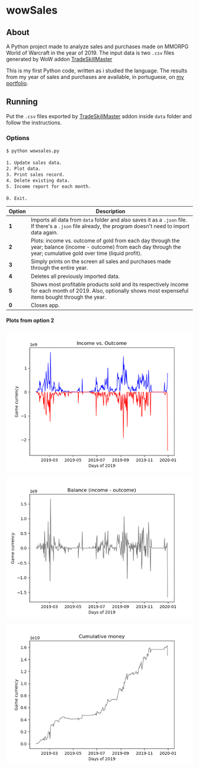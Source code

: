 # wowSales

## About
A Python project made to analyze sales and purchases made on MMORPG World of Warcraft in the year of 2019. The input data is two `.csv` files generated by WoW addon [TradeSkillMaster](https://www.tradeskillmaster.com/)

This is my first Python code, written as i studied the language. The results from my year of sales and purchases are available, in portuguese, on [my portfolio](https://hugobrancowb.github.io/).

## Running
Put the `.csv` files exported by [TradeSkillMaster](https://www.tradeskillmaster.com/) addon inside `data` folder and follow the instructions.

### Options
```
$ python wowsales.py

1. Update sales data.
2. Plot data.
3. Print sales record.
4. Delete existing data.
5. Income report for each month.

0. Exit.
```

Option | Description
--- | --- 
**1** | Imports all data from `data` folder and also saves it as a `.json` file. If there's a `.json` file already, the program doesn't need to import data again.
**2** | Plots: income vs. outcome of gold from each day through the year; balance (income - outcome) from each day through the year; cumulative gold over time (liquid profit).
**3** | Simply prints on the screen all sales and purchases made through the entire year.
**4** | Deletes all previously imported data.
**5** | Shows most profitable products sold and its respectively income for each month of 2019. Also, optionally shows most expenseful items bought through the year.
**0** | Closes app.

#### Plots from option 2
![Income vs. Outcome of gold from each day through the year.](https://github.com/hugobrancowb/wowSales2019/blob/master/plots/Figure_1.png)

![Balance (income - outcome) from each day through the year.](https://github.com/hugobrancowb/wowSales2019/blob/master/plots/Figure_2.png)

![Cumulative gold over time (liquid profit).](https://github.com/hugobrancowb/wowSales2019/blob/master/plots/Figure_3.png)